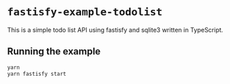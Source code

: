 # `fastisfy-example-todolist`

This is a simple todo list API using fastisfy and sqlite3 written in TypeScript.

## Running the example

```bash
yarn
yarn fastisfy start
```
